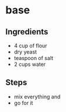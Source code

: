 # base 

## Ingredients
- 4 cup of flour 
- dry yeast
- teaspoon of salt
- 2 cups water

## Steps
- mix everything and
- go for it